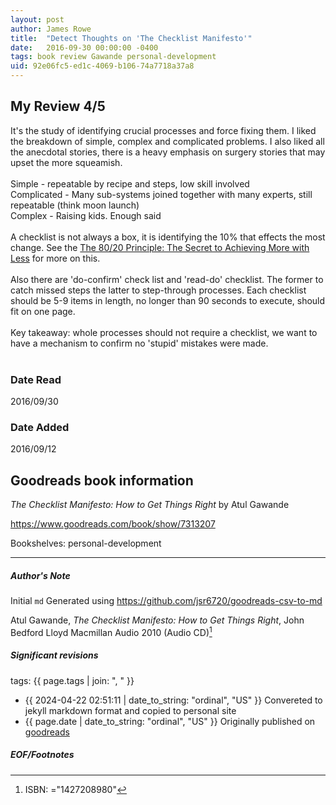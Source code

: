 ```yaml
---
layout: post
author: James Rowe
title:  "Detect Thoughts on 'The Checklist Manifesto'"
date:   2016-09-30 00:00:00 -0400
tags: book review Gawande personal-development
uid: 92e06fc5-ed1c-4069-b106-74a7718a37a8
---
```


<!-- highly dependent on how you personally use jekyll templates, and how you want this to show up -->
<!-- escape any jekyll keys with double brackets -->

## My Review 4/5

It's the study of identifying crucial processes and force fixing them. I liked the breakdown of simple, complex and complicated problems. I also liked all the anecdotal stories, there is a heavy emphasis on surgery stories that may upset the more squeamish.<br/><br/>Simple - repeatable by recipe and steps, low skill involved<br/>Complicated - Many sub-systems joined together with many experts, still repeatable (think moon launch)<br/>Complex - Raising kids. Enough said<br/><br/>A checklist is not always a box, it is identifying the 10% that effects the most change. See the [The 80/20 Principle: The Secret to Achieving More with Less](https://www.goodreads.com/book/show/181206) for more on this.<br/><br/>Also there are 'do-confirm' check list and 'read-do' checklist. The former to catch missed steps the latter to step-through processes. Each checklist should be 5-9 items in length, no longer than 90 seconds to execute, should fit on one page.<br/><br/>Key takeaway: whole processes should not require a checklist, we want to have a mechanism to confirm no 'stupid' mistakes were made.<br/><br/>

### Date Read
2016/09/30

### Date Added
2016/09/12

## Goodreads book information

*The Checklist Manifesto: How to Get Things Right* by Atul Gawande

https://www.goodreads.com/book/show/7313207

Bookshelves: personal-development

---

##### Author's Note

Initial `md` Generated using https://github.com/jsr6720/goodreads-csv-to-md

Atul Gawande, *The Checklist Manifesto: How to Get Things Right*, John Bedford Lloyd Macmillan Audio 2010 (Audio CD)[^1]

##### Significant revisions

tags: {{ page.tags | join: ", " }} <!-- todo move this somewhere -->

- {{ 2024-04-22 02:51:11 | date_to_string: "ordinal", "US" }} Convereted to jekyll markdown format and copied to personal site
- {{ page.date | date_to_string: "ordinal", "US" }} Originally published on [goodreads](https://www.goodreads.com)

##### EOF/Footnotes

[^1]: ISBN: ="1427208980"